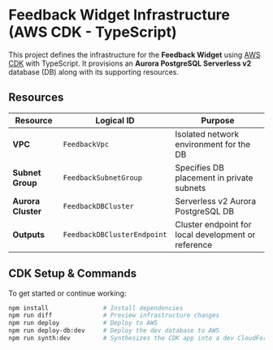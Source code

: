 # Feedback Widget Infrastructure (AWS CDK - TypeScript)

This project defines the infrastructure for the **Feedback Widget** using [AWS CDK](https://docs.aws.amazon.com/cdk/latest/guide/home.html) with TypeScript. It provisions an **Aurora PostgreSQL Serverless v2** database (DB) along with its supporting resources.

## Resources

| Resource              | Logical ID           | Purpose |
|-----------------------|----------------------|---------|
| **VPC**               | `FeedbackVpc`          | Isolated network environment for the DB |
| **Subnet Group**      | `FeedbackSubnetGroup`  | Specifies DB placement in private subnets |
| **Aurora Cluster**    | `FeedbackDBCluster`      | Serverless v2 Aurora PostgreSQL DB |
| **Outputs**           | `FeedbackDBClusterEndpoint` | Cluster endpoint for local development or reference |

## CDK Setup & Commands

To get started or continue working:

```bash
npm install               # Install dependencies
npm run diff              # Preview infrastructure changes
npm run deploy            # Deploy to AWS
npm run deploy-db:dev     # Deploy the dev database to AWS
npm run synth:dev         # Synthesizes the CDK app into a dev CloudFormation template
